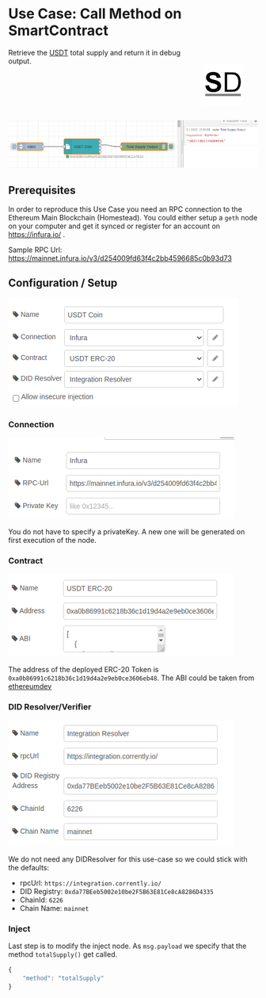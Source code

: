 # Use Case: Call Method on SmartContract

<a href="https://stromdao.de/" target="_blank" title="STROMDAO - Digital Energy Infrastructure"><img src="../static/stromdao.png" align="right" height="85px" hspace="30px" vspace="30px"></a>

Retrieve the [USDT](https://etherscan.io/token/0xa0b86991c6218b36c1d19d4a2e9eb0ce3606eb48) total supply and return it in debug output.

![Sample Output](../static/uc1_output.png)

## Prerequisites

In order to reproduce this Use Case you need an RPC connection to the Ethereum Main Blockchain (Homestead). You could either setup a `geth` node on your computer and get it synced or register for an account on https://infura.io/ .

Sample RPC Url: https://mainnet.infura.io/v3/d254009fd63f4c2bb4596685c0b93d73

## Configuration / Setup

![Setup SmartContractTx Node](../static/uc1_setup1.png)

### Connection

![Setup DLTConnection Node](../static/uc1_setup2.png)

You do not have to specify a privateKey. A new one will be generated on first execution of the node.

### Contract

![Setup Contract Node](../static/uc1_setup3.png)

The address of the deployed ERC-20 Token is `0xa0b86991c6218b36c1d19d4a2e9eb0ce3606eb48`. The ABI could be taken from [ethereumdev](https://ethereumdev.io/abi-for-erc20-contract-on-ethereum/)

### DID Resolver/Verifier

![Setup DIDResolver Node](../static/uc1_setup4.png)

We do not need any DIDResolver for this use-case so we could stick with the defaults:
- rpcUrl: `https://integration.corrently.io/`
- DID Registry: `0xda77BEeb5002e10be2F5B63E81Ce8cA8286D4335`
- ChainId: `6226`
- Chain Name: `mainnet`

### Inject

Last step is to modify the inject node. As `msg.payload` we specify that the method `totalSupply()` get called.

```javascript
{
    "method": "totalSupply"
}
```
